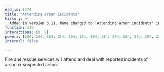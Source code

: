 ```yaml
---
esd_id: 1474
title: "Attending arson incidents"
history: >-
  Added in version 3.11. Name changed to 'Attending arson incidents' in version 4.00.
function: 130
interactions: [0, 8]
powers: [284, 284, 284, 284, 284, 284, 284, 284, 284, 284, 284, 284, 284, 284, 284, 284, 284, 284, 284, 284, 284, 284, 284, 284, 284, 284, 284, 284, 284, 284, 285, 285, 285, 285, 287, 287, 287, 287, 287, 287, 287, 287, 287, 287, 288, 288, 288, 288, 288, 288, 288, 288, 288, 288, 289, 289, 289, 289, 289, 289, 289, 289, 289, 289, 290, 290, 290, 290, 290, 290, 290, 290, 290, 290, 290, 290, 290, 290, 290, 290, 290, 290, 290, 290, 290, 290, 290, 290, 290, 290, 290, 290, 290, 290, 290, 290, 290, 290]
internal: false

---
```


Fire and rescue services will attend and deal with reported incidents of arson or suspected arson.

